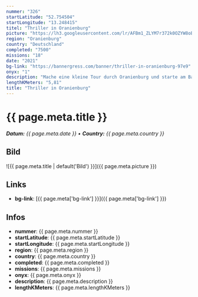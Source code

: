 ```yaml
---
nummer: "326"
startLatitude: "52.754504"
startLongitude: "13.248415"
titel: "Thriller in Oranienburg"
picture: "https://lh3.googleusercontent.com/lr/AFBm1_ZLYM7r372k0OZYW8oBzNpGfHgVpDPXiWL3bJYu7IMFrdMsDKQuLnbmT0S6FfzdsWXh46i2vdvjaqTzwQasXD0U-oziEDMPnlKQffeCk2zbhNJSPzmUOFCBCYtTaBeBPFPCJZ9RcKZQ1w6oL20sMzA-1_389oKnK3SyfHbOB_yFuNpDjDSAVHNPDnE37cGOFZHYczwP4R5NawkMp2-QjRUODV4KAxtB6gmHKOcCtBwVzHKzSlefy2PsL4joWmSTheIq6AcYIWNJHWRkgpIr0rbQsEtyJQFf-pPXPGH0X9xOPwS7kCUTdM4qrR-o--5JQrp9X4ivzEKC3bHwKzys_aBNfzEMVoZ_2Ng7VmYu9uM8Z2RlaYCstr_wR6Nk7hHZK_qSw8Zrrxpxw1rfWe9QpWxgUJKOaysbLpGwGLHvp_iHSrolVgqpNsDvTNzf-uN047x9IIeJr9uTBGCwqmnPudYTJVjQKK7H2gmLOI_rQwixxP4OOMEQVmKzLe1AxKLyiMspJkF80yiW5g9tc6lUQscNpNq7jQa6G78KrH-ak2y6p0KybkLCaDrGU7Cuypi7rQI-3V8wkkYU_7vbcUgYxzrZl7vuqDghxNlWjWNwLIc8QdmcKEukAwRX3hZCOm9kPf2aSbuzvx305xFLCm-TqMXGR-iIpcE-mbSoe9QiGGXFbkZEJ_14kTWz6yOB8pOMGdV2zzSKNAjzzfvs-Ms1w3u1E0dy1xMl-JFhipK3iNFG1vuldGGo-wslCf-1watmg_eiC3RbZUM21f_PKjd6axzwWCugqYwRv5z_uejwrPsuSQ4QBXO5p_n_JKXGiUmLxZnShZ50ThiYrcHx7w-zfK0GqmrpSPk_Ag2Q"
region: "Oranienburg"
country: "Deutschland"
completed: "7500"
missions: "18"
date: "2021"
bg-link: "https://bannergress.com/banner/thriller-in-oranienburg-97e9"
onyx: "1"
description: "Mache eine kleine Tour durch Oranienburg und starte am Bahnhof"
lengthKMeters: "5,81"
title: "Thriller in Oranienburg"
---
```


# {{ page.meta.title }}
_**Datum:** {{ page.meta.date }} • **Country:** {{ page.meta.country }}_

## Bild
![{{ page.meta.title | default('Bild') }}]({{ page.meta.picture }})

## Links
- **bg-link**: [{{ page.meta['bg-link'] }}]({{ page.meta['bg-link'] }})

## Infos
- **nummer**: {{ page.meta.nummer }}
- **startLatitude**: {{ page.meta.startLatitude }}
- **startLongitude**: {{ page.meta.startLongitude }}
- **region**: {{ page.meta.region }}
- **country**: {{ page.meta.country }}
- **completed**: {{ page.meta.completed }}
- **missions**: {{ page.meta.missions }}
- **onyx**: {{ page.meta.onyx }}
- **description**: {{ page.meta.description }}
- **lengthKMeters**: {{ page.meta.lengthKMeters }}

